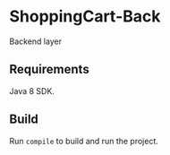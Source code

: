 # ShoppingCart-Back

Backend layer

## Requirements

Java 8 SDK.

## Build

Run `compile` to build and run the project.

